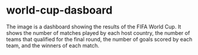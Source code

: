 # world-cup-dasboard
The image is a dashboard showing the results of the FIFA World Cup. It shows the number of matches played by each host country, the number of teams that qualified for the final round, the number of goals scored by each team, and the winners of each match.
